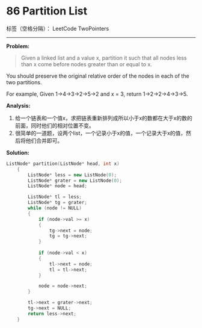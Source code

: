 ﻿# 86 Partition List

标签（空格分隔）： LeetCode TwoPointers

---
**Problem:**
>   Given a linked list and a value x, partition it such that all nodes less than x come before nodes greater than or equal to x.
>
You should preserve the original relative order of the nodes in each of the two partitions.
>
For example,
Given 1->4->3->2->5->2 and x = 3,
return 1->2->2->4->3->5.

**Analysis:**

 1. 给一个链表和一个值x，求把链表重新排列成所以小于x的数都在大于x的数的前面，同时他们的相对位置不变。
 2. 很简单的一道题，设两个list，一个记录小于x的值，一个记录大于x的值，然后将他们合并即可。

**Solution:**
```cpp
ListNode* partition(ListNode* head, int x)
	{
		ListNode* less = new ListNode(0);
		ListNode* grater = new ListNode(0);
		ListNode* node = head;

		ListNode* tl = less;
		ListNode* tg = grater;
		while (node != NULL)
		{
			if (node->val >= x)
			{
				tg->next = node;
				tg = tg->next;
			}
			
			if (node->val < x)
			{
				tl->next = node;
				tl = tl->next;
			}

			node = node->next;
		}

		tl->next = grater->next;
		tg->next = NULL;
		return less->next;
	}
```
 
